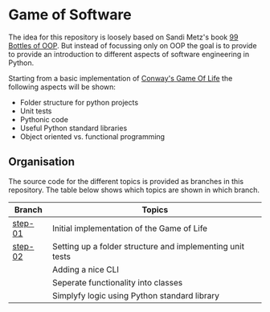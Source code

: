 # Game of Software

The idea for this repository is loosely based on Sandi Metz's book
[99 Bottles of OOP](https://sandimetz.com/99bottles). But instead of focussing only
on OOP the goal is to provide to provide an introduction to different aspects
of software engineering in Python.

Starting from a basic implementation of
[Conway's Game Of Life](https://en.wikipedia.org/wiki/Conway's_Game_of_Life)
the following aspects will be shown:

- Folder structure for python projects
- Unit tests
- Pythonic code
- Useful Python standard libraries
- Object oriented vs. functional programming

## Organisation

The source code for the different topics is provided as branches
in this repository. The table below shows which topics are
shown in which branch.

| Branch                                                                | Topics                                                    |
| --------------------------------------------------------------------- | --------------------------------------------------------- |
| [step-01](https://github.com/ceedee666/game-of-software/tree/step-01) | Initial implementation of the Game of Life                |
| [step-02](https://github.com/ceedee666/game-of-software/tree/step-02) | Setting up a folder structure and implementing unit tests |
|                                                                       | Adding a nice CLI                                         |
|                                                                       | Seperate functionality into classes                       |
|                                                                       | Simplyfy logic using Python standard library              |
